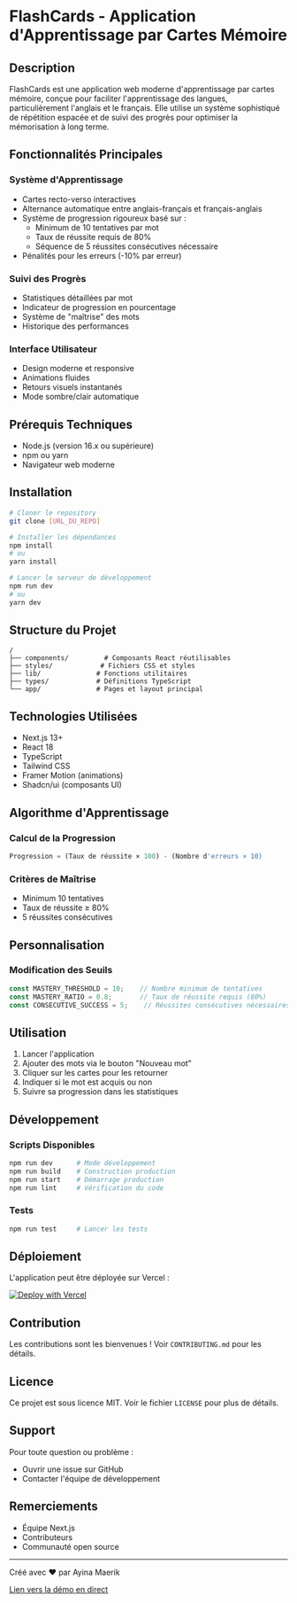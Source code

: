 # FlashCards - Application d'Apprentissage par Cartes Mémoire

## Description
FlashCards est une application web moderne d'apprentissage par cartes mémoire, conçue pour faciliter l'apprentissage des langues, particulièrement l'anglais et le français. Elle utilise un système sophistiqué de répétition espacée et de suivi des progrès pour optimiser la mémorisation à long terme.

## Fonctionnalités Principales

### Système d'Apprentissage
- Cartes recto-verso interactives
- Alternance automatique entre anglais-français et français-anglais
- Système de progression rigoureux basé sur :
    - Minimum de 10 tentatives par mot
    - Taux de réussite requis de 80%
    - Séquence de 5 réussites consécutives nécessaire
- Pénalités pour les erreurs (-10% par erreur)

### Suivi des Progrès
- Statistiques détaillées par mot
- Indicateur de progression en pourcentage
- Système de "maîtrise" des mots
- Historique des performances

### Interface Utilisateur
- Design moderne et responsive
- Animations fluides
- Retours visuels instantanés
- Mode sombre/clair automatique

## Prérequis Techniques
- Node.js (version 16.x ou supérieure)
- npm ou yarn
- Navigateur web moderne

## Installation

```bash
# Cloner le repository
git clone [URL_DU_REPO]

# Installer les dépendances
npm install
# ou
yarn install

# Lancer le serveur de développement
npm run dev
# ou
yarn dev
```

## Structure du Projet
```
/
├── components/         # Composants React réutilisables
├── styles/            # Fichiers CSS et styles
├── lib/              # Fonctions utilitaires
├── types/            # Définitions TypeScript
└── app/              # Pages et layout principal
```

## Technologies Utilisées
- Next.js 13+
- React 18
- TypeScript
- Tailwind CSS
- Framer Motion (animations)
- Shadcn/ui (composants UI)

## Algorithme d'Apprentissage

### Calcul de la Progression
```javascript
Progression = (Taux de réussite × 100) - (Nombre d'erreurs × 10)
```

### Critères de Maîtrise
- Minimum 10 tentatives
- Taux de réussite ≥ 80%
- 5 réussites consécutives

## Personnalisation

### Modification des Seuils
```typescript
const MASTERY_THRESHOLD = 10;    // Nombre minimum de tentatives
const MASTERY_RATIO = 0.8;       // Taux de réussite requis (80%)
const CONSECUTIVE_SUCCESS = 5;    // Réussites consécutives nécessaires
```

## Utilisation

1. Lancer l'application
2. Ajouter des mots via le bouton "Nouveau mot"
3. Cliquer sur les cartes pour les retourner
4. Indiquer si le mot est acquis ou non
5. Suivre sa progression dans les statistiques

## Développement

### Scripts Disponibles
```bash
npm run dev      # Mode développement
npm run build    # Construction production
npm run start    # Démarrage production
npm run lint     # Vérification du code
```

### Tests
```bash
npm run test     # Lancer les tests
```

## Déploiement

L'application peut être déployée sur Vercel :

[![Deploy with Vercel](https://vercel.com/button)](https://vercel.com/new/clone?repository-url=https://github.com/Leghis/flashcards)

## Contribution
Les contributions sont les bienvenues ! Voir `CONTRIBUTING.md` pour les détails.

## Licence
Ce projet est sous licence MIT. Voir le fichier `LICENSE` pour plus de détails.

## Support
Pour toute question ou problème :
- Ouvrir une issue sur GitHub
- Contacter l'équipe de développement

## Remerciements
- Équipe Next.js
- Contributeurs
- Communauté open source

---

Créé avec ❤️ par Ayina Maerik

[Lien vers la démo en direct](https://flashcards-mu-nine.vercel.app/)